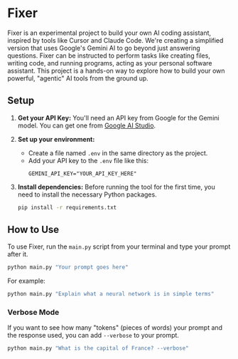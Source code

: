 # Fixer

Fixer is an experimental project to build your own AI coding assistant, inspired by tools like Cursor and Claude Code. We're creating a simplified version that uses Google's Gemini AI to go beyond just answering questions. Fixer can be instructed to perform tasks like creating files, writing code, and running programs, acting as your personal software assistant. This project is a hands-on way to explore how to build your own powerful, "agentic" AI tools from the ground up.

## Setup

1.  **Get your API Key:** You'll need an API key from Google for the Gemini model. You can get one from [Google AI Studio](https://aistudio.google.com/app/apikey).

2.  **Set up your environment:**
    *   Create a file named `.env` in the same directory as the project.
    *   Add your API key to the `.env` file like this:
        ```
        GEMINI_API_KEY="YOUR_API_KEY_HERE"
        ```

3.  **Install dependencies:**
    Before running the tool for the first time, you need to install the necessary Python packages.
    ```bash
    pip install -r requirements.txt
    ```

## How to Use

To use Fixer, run the `main.py` script from your terminal and type your prompt after it.

```bash
python main.py "Your prompt goes here"
```

For example:
```bash
python main.py "Explain what a neural network is in simple terms"
```

### Verbose Mode

If you want to see how many "tokens" (pieces of words) your prompt and the response used, you can add `--verbose` to your prompt.

```bash
python main.py "What is the capital of France? --verbose" 
```
